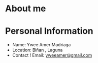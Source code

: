 # About me
# Personal Information
- Name: Ywee Amer Madriaga
- Location: Biñan , Laguna
- Contact
      ! Email: yweeamer@gmail.com
